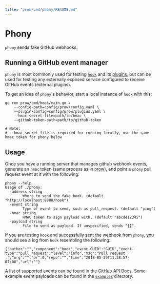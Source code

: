 ```yaml
---
title: "prow/cmd/phony/README.md"
---
```


# Phony

`phony` sends fake GitHub webhooks.

## Running a GitHub event manager
`phony` is most commonly used for testing [`hook`](../hook) and its [plugins](/prow/plugins), but can be used for testing any externally exposed service configured to receive GitHub events (external plugins).

To get an idea of `phony`'s behavior, start a local instance of `hook` with
this:
```
go run prow/cmd/hook/main.go \
	--config-path=config/prow/config.yaml \
	--plugin-config=config/prow/plugins.yaml \
	--hmac-secret-file=path/to/hmac \
	--github-token-path=path/to/github-token

# Note:
# --hmac-secret-file is required for running locally, use the same hmac token for phony below
```

## Usage
Once you have a running server that manages github webhook events, generate an
`hmac` token (same process as in [prow](../..)), and point a `phony` pull
request event at it with the following:
```
phony --help
Usage of ./phony:
  -address string
    	Where to send the fake hook. (default "http://localhost:8888/hook")
  -event string
    	Type of event to send, such as pull_request. (default "ping")
  -hmac string
    	HMAC token to sign payload with. (default "abcde12345")
  -payload string
    	File to send as payload. If unspecified, sends "{}".
```

If you are testing `hook` and successfully sent the webhook from `phony`, you should see a log from `hook` resembling the following:
```
{"author":"","component":"hook","event-GUID":"GUID","event-type":"pull_request","level":"info","msg":"Pull request .","org":"","pr":0,"repo":"","time":"2018-05-29T11:38:57-07:00","url":""}
```

A list of supported events can be found in the [GitHub API Docs](https://developer.github.com/v3/activity/events/types/). Some example event payloads can be found in the [`examples`](/prow/cmd/phony/examples) directory.

